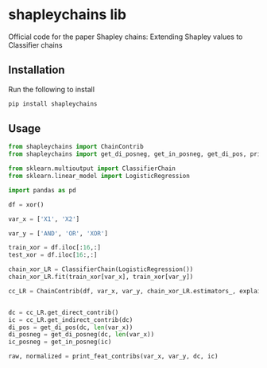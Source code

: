 # shapleychains lib

Official code for the paper Shapley chains: Extending Shapley values to Classifier chains

## Installation

Run the following to install

```python
pip install shapleychains

```

## Usage

```python
from shapleychains import ChainContrib
from shapleychains import get_di_posneg, get_in_posneg, get_di_pos, print_feat_contribs, xor

from sklearn.multioutput import ClassifierChain
from sklearn.linear_model import LogisticRegression

import pandas as pd

df = xor()

var_x = ['X1', 'X2']

var_y = ['AND', 'OR', 'XOR']

train_xor = df.iloc[:16,:]
test_xor = df.iloc[16:,:]

chain_xor_LR = ClassifierChain(LogisticRegression())
chain_xor_LR.fit(train_xor[var_x], train_xor[var_y])

cc_LR = ChainContrib(df, var_x, var_y, chain_xor_LR.estimators_, explainer='Kernel')


dc = cc_LR.get_direct_contrib()
ic = cc_LR.get_indirect_contrib(dc)
di_pos = get_di_pos(dc, len(var_x))
di_posneg = get_di_posneg(dc, len(var_x))
ic_posneg = get_in_posneg(ic)

raw, normalized = print_feat_contribs(var_x, var_y, dc, ic)

```
